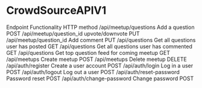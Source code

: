 # CrowdSourceAPIV1

Endpoint 	                    Functionality 	                            HTTP method
/api/meetup/questions           Add a question 	                            POST
/api/meetup/question_id 	    upvote/downvote 	                        PUT
/api/meetup/question_id 	    Add comment      	                        PUT
/api/questions               	Get all questions user has posted 	        GET
/api/questions               	Get all questions user has commented 	    GET
/api/questions               	Get top question feed for coming meetup 	GET
/api/meetups                 	Create meetup                            	POST
/api/meetups                 	Delete meetup                            	DELETE
/api/auth/register 	            Create a user account 	                    POST
/api/auth/login 	            Log in a user 	                            POST
/api/auth/logout 	            Log out a user 	                            POST
/api/auth/reset-password 	    Password reset 	                            POST
/api/auth/change-password 	    Change password 	                        POST